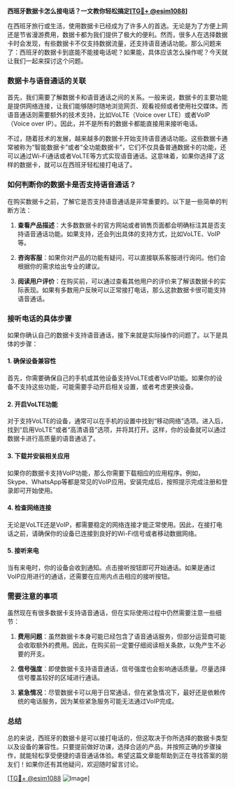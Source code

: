 **西班牙数据卡怎么接电话？一文教你轻松搞定[[TG💪+ @esim1088](https://t.me/s/esim1088)]**

在西班牙旅行或生活，使用数据卡已经成为了许多人的首选。无论是为了方便上网还是节省漫游费用，数据卡都为我们提供了极大的便利。然而，很多人在选择数据卡时会发现，有些数据卡不仅支持数据流量，还支持语音通话功能。那么问题来了：西班牙的数据卡到底能不能接电话呢？如果能，具体应该怎么操作呢？今天就让我们一起来探讨这个问题。

### 数据卡与语音通话的关联

首先，我们需要了解数据卡和语音通话之间的关系。一般来说，数据卡的主要功能是提供网络连接，让我们能够随时随地浏览网页、观看视频或者使用社交媒体。而语音通话则需要额外的技术支持，比如VoLTE（Voice over LTE）或者VoIP（Voice over IP）。因此，并不是所有的数据卡都能直接用来接听电话。

不过，随着技术的发展，越来越多的数据卡开始支持语音通话功能。这些数据卡通常被称为“智能数据卡”或者“全功能数据卡”，它们不仅具备普通数据卡的功能，还可以通过Wi-Fi通话或者VoLTE等方式实现语音通话。这意味着，如果你选择了这样的数据卡，就可以在西班牙轻松接打电话了。

### 如何判断你的数据卡是否支持语音通话？

在购买数据卡之前，了解它是否支持语音通话是非常重要的。以下是一些简单的判断方法：

1. **查看产品描述**：大多数数据卡的官方网站或者销售页面都会明确标注其是否支持语音通话功能。如果支持，还会列出具体的支持方式，比如VoLTE、VoIP等。

2. **咨询客服**：如果你对产品的功能有疑问，可以直接联系客服进行询问。他们会根据你的需求给出专业的建议。

3. **阅读用户评价**：在购买前，可以通过查看其他用户的评价来了解该数据卡的实际表现。如果有多数用户反映可以正常接打电话，那么这款数据卡很可能支持语音通话。

### 接听电话的具体步骤

如果你确认自己的数据卡支持语音通话，接下来就是实际操作的问题了。以下是具体的步骤：

#### 1. 确保设备兼容性

首先，你需要确保自己的手机或其他设备支持VoLTE或者VoIP功能。如果你的设备不支持这些功能，可能需要手动开启相关设置，或者考虑更换设备。

#### 2. 开启VoLTE功能

对于支持VoLTE的设备，通常可以在手机的设置中找到“移动网络”选项。进入后，找到“启用VoLTE”或者“高清语音”选项，并将其打开。这样，你的设备就可以通过数据卡进行高质量的语音通话了。

#### 3. 下载并安装相关应用

如果你的数据卡支持VoIP功能，那么你需要下载相应的应用程序。例如，Skype、WhatsApp等都是常见的VoIP应用。安装完成后，按照提示完成注册和登录即可开始使用。

#### 4. 检查网络连接

无论是VoLTE还是VoIP，都需要稳定的网络连接才能正常使用。因此，在接打电话之前，请确保你的设备已连接到良好的Wi-Fi信号或者移动数据网络。

#### 5. 接听来电

当有来电时，你的设备会收到通知。点击接听按钮即可开始通话。如果是通过VoIP应用进行的通话，还需要在应用内点击相应的接听按钮。

### 需要注意的事项

虽然现在有很多数据卡支持语音通话，但在实际使用过程中仍然需要注意一些细节：

1. **费用问题**：虽然数据卡本身可能已经包含了语音通话服务，但部分运营商可能会收取额外的费用。因此，在购买前一定要仔细阅读相关条款，以免产生不必要的开支。

2. **信号强度**：即使数据卡支持语音通话，信号强度也会影响通话质量。尽量选择信号覆盖较好的区域进行通话。

3. **紧急情况**：尽管数据卡可以用于日常通话，但在紧急情况下，最好还是依赖传统的电话服务，因为某些紧急服务可能无法通过VoIP完成。

### 总结

总的来说，西班牙的数据卡是可以接打电话的，但这取决于你所选择的数据卡类型以及设备的兼容性。只要提前做好功课，选择合适的产品，并按照正确的步骤操作，就能轻松享受便捷的语音通话体验。希望这篇文章能帮助到正在寻找答案的朋友们！如果你还有其他疑问，欢迎随时留言讨论。

[[TG💪+ @esim1088](https://t.me/s/esim1088) ![Image](https://i.postimg.cc/4NQfJmqS/Snipaste-2025-05-13-00-14-12.png)]